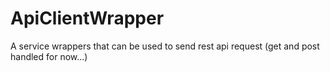 # ApiClientWrapper
A service wrappers that can be used to send rest api request (get and post handled for now...)
